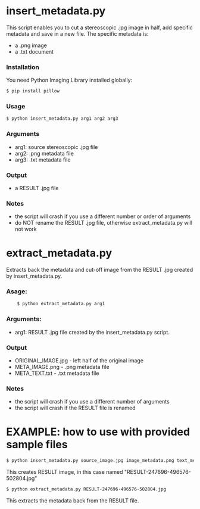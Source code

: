 # insert_metadata.py
This script enables you to cut a stereoscopic .jpg image in half, add specific metadata and save in a new file. The specific metadata is:
- a .png image
- a .txt document
 
### Installation

You need Python Imaging Library installed globally:
```sh
$ pip install pillow
```
### Usage
```sh
$ python insert_metadata.py arg1 arg2 arg3
```
### Arguments
- arg1: source stereoscopic .jpg file
- arg2: .png metadata file
- arg3: .txt metadata file

### Output
 - a RESULT .jpg file
 
### Notes
- the script will crash if you use a different number or order of arguments
- do NOT rename the RESULT .jpg file, otherwise extract_metadata.py will not work

# extract_metadata.py
Extracts back the metadata and cut-off image from the RESULT .jpg created by insert_metadata.py.
### Asage:
```sh
	$ python extract_metadata.py arg1
```
### Arguments:
- arg1: RESULT .jpg file created by the insert_metadata.py script.

### Output
- ORIGINAL_IMAGE.jpg - left half of the original image
- META_IMAGE.png - .png metadata file
- META_TEXT.txt - .txt metadata file

### Notes
- the script will crash if you use a different number of arguments
- the script will crash if the RESULT file is renamed


# EXAMPLE: how to use with provided sample files
```sh
$ python insert_metadata.py source_image.jpg image_metadata.png text_metadata.txt
```
This creates RESULT image, in this case named "RESULT-247696-496576-502804.jpg"
```sh
$ python extract_metadata.py RESULT-247696-496576-502804.jpg
```
This extracts the metadata back from the RESULT file.


